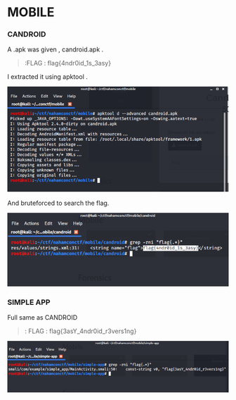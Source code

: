 # MOBILE

### CANDROID

A .apk was given , candroid.apk .

>:FLAG : flag{4ndr0id_1s_3asy}

I extracted it using apktool .

![](img/cand_1.png)

And bruteforced to search the flag.

![](img/cand_2.png)

### SIMPLE APP

Full same as CANDROID

>: FLAG : flag{3asY_4ndr0id_r3vers1ng}

![](img/simple_1.png)
